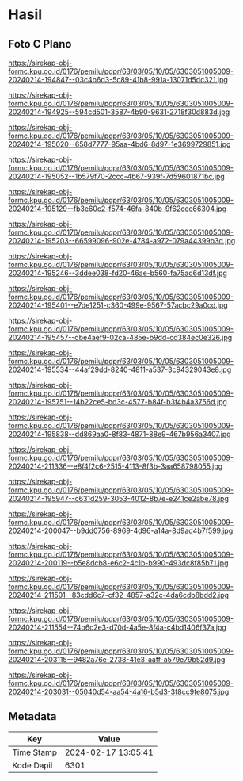 # Hasil

## Foto C Plano

https://sirekap-obj-formc.kpu.go.id/0176/pemilu/pdpr/63/03/05/10/05/6303051005009-20240214-194847--03c4b6d3-5c89-41b8-991a-13071d5dc321.jpg

https://sirekap-obj-formc.kpu.go.id/0176/pemilu/pdpr/63/03/05/10/05/6303051005009-20240214-194925--594cd501-3587-4b90-9631-2718f30d883d.jpg

https://sirekap-obj-formc.kpu.go.id/0176/pemilu/pdpr/63/03/05/10/05/6303051005009-20240214-195020--658d7777-95aa-4bd6-8d97-1e3699729851.jpg

https://sirekap-obj-formc.kpu.go.id/0176/pemilu/pdpr/63/03/05/10/05/6303051005009-20240214-195052--1b579f70-2ccc-4b67-939f-7d59601871bc.jpg

https://sirekap-obj-formc.kpu.go.id/0176/pemilu/pdpr/63/03/05/10/05/6303051005009-20240214-195129--fb3e60c2-f574-46fa-840b-9f62cee66304.jpg

https://sirekap-obj-formc.kpu.go.id/0176/pemilu/pdpr/63/03/05/10/05/6303051005009-20240214-195203--66599096-902e-4784-a972-079a44399b3d.jpg

https://sirekap-obj-formc.kpu.go.id/0176/pemilu/pdpr/63/03/05/10/05/6303051005009-20240214-195246--3ddee038-fd20-46ae-b560-fa75ad6d13df.jpg

https://sirekap-obj-formc.kpu.go.id/0176/pemilu/pdpr/63/03/05/10/05/6303051005009-20240214-195401--e7de1251-c360-499e-9567-57acbc29a0cd.jpg

https://sirekap-obj-formc.kpu.go.id/0176/pemilu/pdpr/63/03/05/10/05/6303051005009-20240214-195457--dbe4aef9-02ca-485e-b9dd-cd384ec0e326.jpg

https://sirekap-obj-formc.kpu.go.id/0176/pemilu/pdpr/63/03/05/10/05/6303051005009-20240214-195534--44af29dd-8240-4811-a537-3c94329043e8.jpg

https://sirekap-obj-formc.kpu.go.id/0176/pemilu/pdpr/63/03/05/10/05/6303051005009-20240214-195751--14b22ce5-bd3c-4577-b84f-b3f4b4a3756d.jpg

https://sirekap-obj-formc.kpu.go.id/0176/pemilu/pdpr/63/03/05/10/05/6303051005009-20240214-195838--dd869aa0-8f83-4871-88e9-467b956a3407.jpg

https://sirekap-obj-formc.kpu.go.id/0176/pemilu/pdpr/63/03/05/10/05/6303051005009-20240214-211336--e8f4f2c6-2515-4113-8f3b-3aa658798055.jpg

https://sirekap-obj-formc.kpu.go.id/0176/pemilu/pdpr/63/03/05/10/05/6303051005009-20240214-195947--c631d259-3053-4012-8b7e-e241ce2abe78.jpg

https://sirekap-obj-formc.kpu.go.id/0176/pemilu/pdpr/63/03/05/10/05/6303051005009-20240214-200047--b9dd0756-8969-4d96-a14a-8d9ad4b7f599.jpg

https://sirekap-obj-formc.kpu.go.id/0176/pemilu/pdpr/63/03/05/10/05/6303051005009-20240214-200119--b5e8dcb8-e6c2-4c1b-b990-493dc8f85b71.jpg

https://sirekap-obj-formc.kpu.go.id/0176/pemilu/pdpr/63/03/05/10/05/6303051005009-20240214-211501--83cdd6c7-cf32-4857-a32c-4da6cdb8bdd2.jpg

https://sirekap-obj-formc.kpu.go.id/0176/pemilu/pdpr/63/03/05/10/05/6303051005009-20240214-211554--74b6c2e3-d70d-4a5e-8f4a-c4bd1406f37a.jpg

https://sirekap-obj-formc.kpu.go.id/0176/pemilu/pdpr/63/03/05/10/05/6303051005009-20240214-203115--9482a76e-2738-41e3-aaff-a579e79b52d9.jpg

https://sirekap-obj-formc.kpu.go.id/0176/pemilu/pdpr/63/03/05/10/05/6303051005009-20240214-203031--05040d54-aa54-4a16-b5d3-3f8cc9fe8075.jpg


## Metadata

| Key        | Value               |
| ---------- | ------------------- |
| Time Stamp | 2024-02-17 13:05:41 |
| Kode Dapil | 6301                |



